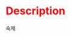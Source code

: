 <span style = "color:red">Description</span>
===================================================
숙제
